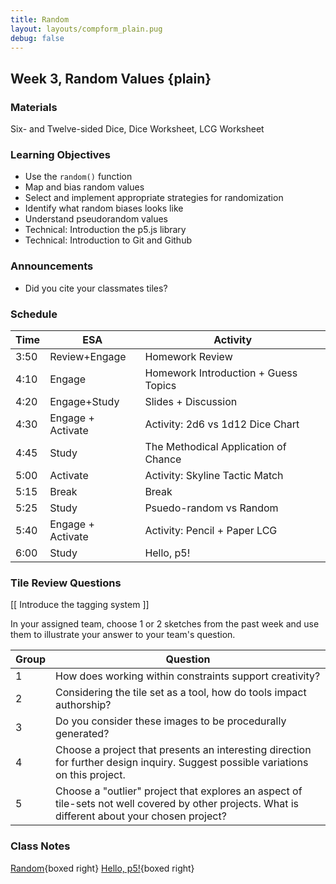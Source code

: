 ```yaml
---
title: Random
layout: layouts/compform_plain.pug
debug: false
---
```


## Week 3, Random Values {plain}

### Materials
Six- and Twelve-sided Dice, Dice Worksheet, LCG Worksheet

### Learning Objectives
- Use the `random()` function
- Map and bias random values
- Select and implement appropriate strategies for randomization
- Identify what random biases looks like
- Understand pseudorandom values
- Technical: Introduction the p5.js library
- Technical: Introduction to Git and Github

### Announcements

- Did you cite your classmates tiles? 


### Schedule
Time    | ESA               | Activity
---     | ---               | ---
3:50    | Review+Engage     | Homework Review
4:10    | Engage            | Homework Introduction + Guess Topics
4:20    | Engage+Study      | Slides + Discussion
4:30    | Engage + Activate | Activity: 2d6 vs 1d12 Dice Chart
4:45    | Study             | The Methodical Application of Chance
5:00    | Activate          | Activity: Skyline Tactic Match
5:15    | Break             | Break
5:25    | Study             | Psuedo-random vs Random
5:40    | Engage + Activate | Activity: Pencil + Paper LCG   
6:00    | Study             | Hello, p5!


### Tile Review Questions

[[ Introduce the tagging system ]]

In your assigned team, choose 1 or 2 sketches from the past week and use them to illustrate your answer to your team's question.

Group   | Question
---     | ---
1       | How does working within constraints support creativity?
2       | Considering the tile set as a tool, how do tools impact authorship?
3       | Do you consider these images to be procedurally generated?
4       | Choose a project that presents an interesting direction for further design inquiry. Suggest possible variations on this project.
5       | Choose a "outlier" project that explores an aspect of tile-sets not well covered by other projects. What is different about your chosen project?


### Class Notes

[Random](./index.html){boxed right}
[Hello, p5!](../p5/index.html){boxed right}
